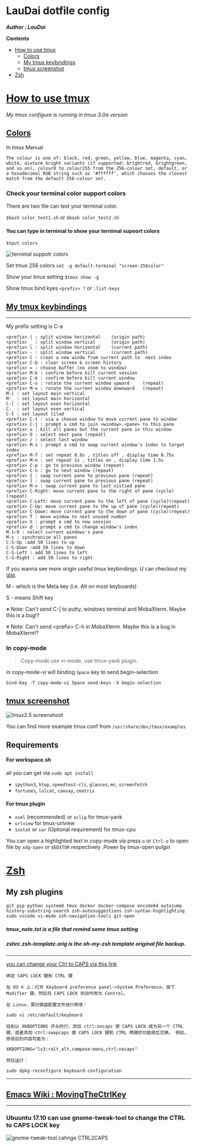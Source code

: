 # LauDai dotfile config

**_Author : LauDai_**

**Contents**

- <a href=#tag-tmux>How to use tmux</a>
  - <a href=#tag-tmux-Colors>Colors</a>
  - <a href=#tag-tmux-keybindings>My tmux keybindings</a>
  - <a href=#tag-tmux-screenshot>tmux screenshot</a>
- <a href=#tag-zsh>Zsh</a>

# <a id="tag-tmux" href="#tag-tmux">How to use tmux</a>

_My tmux configure is running in tmux 3.0a version_

## <a id="tag-tmux-Colors" href=#tag-tmux-Colors>Colors</a>

In tmux Manual

```text
The colour is one of: black, red, green, yellow, blue, magenta, cyan, white, aixterm bright variants (if supported: brightred, brightgreen, and so on), colour0 to colour255 from the 256-colour set, default, or a hexadecimal RGB string such as ‘#ffffff’, which chooses the closest match from the default 256-colour set.
```

### Check your terminal color support colors

There are two file can test your terminal color.

`$bash color_test1.sh`
or
`$bash color_test2.sh`

#### You can type in ternimal to show your ternimal supoort colors

`$tput colors`

![ternimal suppotr colors](screenshot/tput_colors.png)

Set tmux 256 colors
`set -g default-terminal "screen-256color"`

Show your tmux setting
`$tmux show -g`

Show tmux bind kyes
`<prefix> ?`
or
`:list-keys`

## <a id="tag-tmux-keybindings" href=#tag-tmux-keybindings>My tmux keybindings</a>

---

My prefix setting is C-a

```text
<prefix> | : split window horizontal 	(origin path)
<prefix> _ : split window vertical 		(origin path)
<prefix> \ : split window horizontal 	(current path)
<prefix> - : split window vertical 		(current path)
<prefix> C : creat a new windw from current path to  next index
<prefix> C-b : clear screen & screen history
<prefix> = : choose buffer (no zoom to window)
<prefix> M-k : confirm before kill current session
<prefix> C-k : confirm before kill current window
<prefix> C-o : rotate the current window upward 	(repeat)
<prefix> M-o : rotate the current window downward 	(repeat)
M-| : set layout main vertical
M-_ : set layout main horizontal
C-| : set layout even horizontal
C-_ : set layout even vertical
C-t : set layout tiled
<prefix> C-t : via a choose window to move current pane to window
<prefix> C-j : prompt a cmd to join <window>.<pane> to this pane
<prefix> o : kill all panes but the current pane in this window
<prefix> O : select next pane (repeat)
<prefix> / : select last window
<prefix> M-s : prompt a cmd to swap current window's index to target index
<prefix> M-f : set repeat 0.6s , titles off , display time 0.75s
<prefix> M-n : set repeat 1s , titles on , display time 1.5s
<prefix> C-p : go to previous window (repeat)
<prefix> C-n : go to next window (repeat)
<prefix> { : swap current pane to previous pane (repeat)
<prefix> } : swap current pane to previous pane (repeat)
<prefix> M-v : swap current pane to last vistied pane
<prefix> C-Right: move current pane to the right of pane (cycle)(repeat)
<prefix> C-Left: move current pane to the left of pane (cycle)(repeat)
<prefix> C-Up: move current pane to the up of pane (cycle)(repeat)
<prefix> C-Down: move current pane to the down of pane (cycle)(repeat)
<prefix> T : move window to next unused number
<prefix> S : prompt a cmd to new session
<prefix> @ : prompt a cmd to change window's index
M-1~9 : select current windows's pane
M-s : synchronize all panes
C-S-Up :add 50 lines to up
C-S-Down :add 50 lines to down
C-S-Left : add 50 lines to left
C-S-Right : add 50 lines to right
```

If you wanna see more origin useful tmux keybindings. U can checkout my [gist](https://gist.github.com/laudai/1d084f664e987e50fdceebcdd699261d).

M - which is the Meta key (i.e. Alt on most keyboards)

S - means Shift key

※ Note: Can't send C-| to putty, windows terminal and MobaXterm. Maybe this is a bug!?

※ Note: Can't send \<prefix> C-h in MobaXterm. Maybe this is a bug in MobaXterm!?

### In copy-mode

> Copy-mode use vi-mode, use tmux-yank plugin.

in copy-mode-vi will binding `Space` key to send begin-selection

`bind-key -T copy-mode-vi Space send-keys -X begin-selection`

## <a id="tag-tmux-screenshot" href=#tag-tmux-screenshot>tmux screenshot</a>

![tmux2.5 screenshoot](screenshot/tmux2.5.png)

You can find more example tmux.conf from
`/usr/share/doc/tmux/examples`

## Requirements

#### For workspace.sh

all you can get via `sudo apt install`

- `ipython3`, `htop`, `speedtest-cli`, `glances`, `mc`, `screenfetch`
- `fortunes`, `lolcat`, `cowsay`, `cmatrix`

#### For tmux plugin

- `xsel` (recommended) or `xclip` for tmux-yank
- `urlview` for tmux-urlview
- `iostat` or `sar` (Optional requirement) for tmux-cpu

You can open a highlighted text in copy-mode via press `o` or `Ctrl-o` to open file by `xdg-open` or `$EDITOR` respectively .Power by tmux-open pulgin

# <a id="tag-zsh" href=#tag-zsh>Zsh</a>

## My zsh plugins

`git pip python systemd tmux docker docker-compose encode64 autojump history-substring-search zsh-autosuggestions zsh-syntax-highlighting sudo vscode vi-mode zsh-navigation-tools git-open`

##### tmux_note.txt is a file that remind some tmux setting

##### zshrc.zsh-template.orig is the oh-my-zsh template original file backup.

---

[you can change your Ctrl to CAPS via this link](http://www.atjiang.com/pragmatic-tmux-configure/)

```text
绑定 CAPS LOCK 键到 CTRL 键

在 OS X 上：打开 Keyboard preference panel->System Preference，按下 Modifier 键，然后将 CAPS LOCK 的动作改为 Control。

在 Linux，需对键盘配置文件进行修改：

sudo vi /etc/default/keyboard

找到以 XKBOPTIONS 开头的行，添加 ctrl:nocaps 使 CAPS LOCK 成为另一个 CTRL 键，或者添加 ctrl:swapcaps 使 CAPS LOCK 键和 CTRL 两键的功能相互交换。 例如，修改后的内容可能为：

XKBOPTIONS="lv3:ralt_alt,compose:menu,ctrl:nocaps"

然后运行：

sudo dpkg-reconfigure keyboard-configuration
```

---

## [Emacs Wiki : MovingTheCtrlKey](https://www.emacswiki.org/emacs/MovingTheCtrlKey)

---

### Ubuuntu 17.10 can use gnome-tweak-tool to change the CTRL to CAPS LOCK key

![gnome-tweak-tool cahnge CTRL2CAPS](screenshot/gnome-tweak-tool_changeCTRL2CAPS.png)
